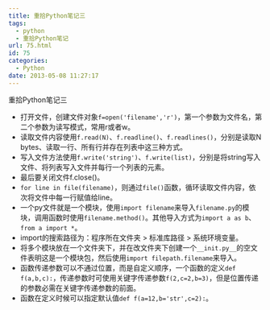 ```yaml
---
title: 重拾Python笔记三
tags:
  - python
  - 重拾Python笔记
url: 75.html
id: 75
categories:
  - Python
date: 2013-05-08 11:27:17
---
```


重拾Python笔记三

<!-- more -->

*   打开文件，创建文件对象`f=open('filename','r')`，第一个参数为文件名，第二个参数为读写模式，常用r或者w。
*   读取文件内容使用`f.read(N)`、`f.readline()`、`f.readlines()`，分别是读取N bytes、读取一行、所有行并存在列表中这三种方式。
*   写入文件方法使用`f.write('string')`、`f.write(list)`，分别是将string写入文件、将列表写入文件并每行一个列表的元素。
*   最后要关闭文件f.close()。
*   `for line in file(filename)`，则通过`file()`函数，循环读取文件内容，依次将文件中每一行赋值给line。
*   一个py文件就是一个模块，使用`import filename`来导入`filename.py`的模块，调用函数时使用`filename.method()`。其他导入方式为`import a as b`、`from a import *`。
*   import的搜索路径为：程序所在文件夹 > 标准库路径 > 系统环境变量。
*   将多个模块放在一个文件夹下，并在改文件夹下创建一个`__init.py__`的空文件表明这是一个模块包，然后使用`import filepath.filename`来导入。
*   函数传递参数可以不通过位置，而是自定义顺序，一个函数的定义`def f(a,b,c):`，传递参数时可使用关键字传递参数`f(2,c=2,b=3)`，但是位置传递的参数必需在关键字传递参数的前面。
*   函数在定义时候可以指定默认值`def f(a=12,b='str',c=2):`。